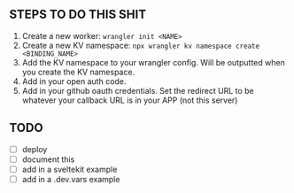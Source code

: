 ## STEPS TO DO THIS SHIT

1. Create a new worker: `wrangler init <NAME>`
2. Create a new KV namespace: `npx wrangler kv namespace create <BINDING_NAME>`
3. Add the KV namespace to your wrangler config. Will be outputted when you create the KV namespace.
4. Add in your open auth code.
5. Add in your github oauth credentials. Set the redirect URL to be whatever your callback URL is in your APP (not this server)

## TODO

- [ ] deploy
- [ ] document this
- [ ] add in a sveltekit example
- [ ] add in a .dev.vars example
